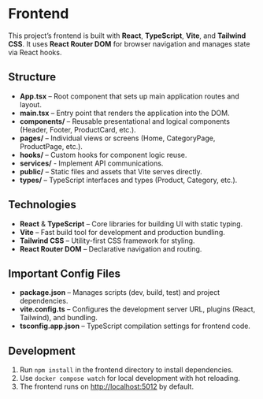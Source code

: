 # Frontend

This project’s frontend is built with **React**, **TypeScript**, **Vite**, and **Tailwind CSS**. It uses **React Router DOM** for browser navigation and manages state via React hooks.

## Structure

- **App.tsx** – Root component that sets up main application routes and layout.
- **main.tsx** – Entry point that renders the application into the DOM.
- **components/** – Reusable presentational and logical components (Header, Footer, ProductCard, etc.).
- **pages/** – Individual views or screens (Home, CategoryPage, ProductPage, etc.).
- **hooks/** – Custom hooks for component logic reuse.
- **services/** - Implement API communications.
- **public/** – Static files and assets that Vite serves directly.
- **types/** – TypeScript interfaces and types (Product, Category, etc.).

## Technologies

- **React** & **TypeScript** – Core libraries for building UI with static typing.
- **Vite** – Fast build tool for development and production bundling.
- **Tailwind CSS** – Utility-first CSS framework for styling.
- **React Router DOM** – Declarative navigation and routing.

## Important Config Files

- **package.json** – Manages scripts (dev, build, test) and project dependencies.
- **vite.config.ts** – Configures the development server URL, plugins (React, Tailwind), and bundling.
- **tsconfig.app.json** – TypeScript compilation settings for frontend code.

## Development

1. Run `npm install` in the frontend directory to install dependencies.
2. Use `docker compose watch` for local development with hot reloading.
3. The frontend runs on [http://localhost:5012](http://localhost:5012) by default.
